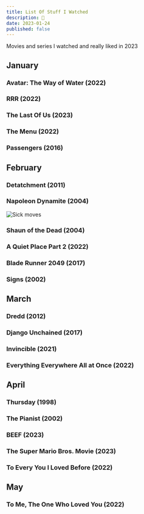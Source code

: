 ```yaml
---
title: List Of Stuff I Watched
description: 🍿
date: 2023-01-24
published: false
---
```


Movies and series I watched and really liked in 2023

## January
### Avatar: The Way of Water (2022)
### RRR (2022)
### The Last Of Us (2023)
### The Menu (2022)
### Passengers (2016)

## February
### Detatchment (2011)
### Napoleon Dynamite (2004)
![Sick moves](/content/blog/movies-2023/napoleon/dance-slide.gif)
### Shaun of the Dead (2004)
### A Quiet Place Part 2 (2022)
### Blade Runner 2049 (2017)
### Signs (2002)

## March
### Dredd (2012)
### Django Unchained (2017)
### Invincible (2021)
### Everything Everywhere All at Once (2022)

## April
### Thursday (1998)
### The Pianist (2002)
### BEEF (2023)
### The Super Mario Bros. Movie (2023)
### To Every You I Loved Before (2022)

## May
### To Me, The One Who Loved You (2022)

